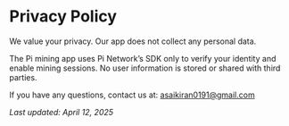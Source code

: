 # Privacy Policy

We value your privacy. Our app does not collect any personal data.

The Pi mining app uses Pi Network’s SDK only to verify your identity and enable mining sessions. No user information is stored or shared with third parties.

If you have any questions, contact us at: asaikiran0191@gmail.com

_Last updated: April 12, 2025_
